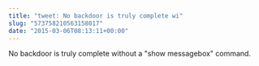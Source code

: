 ```yaml
---
title: "tweet: No backdoor is truly complete wi"
slug: "573758210563158017"
date: "2015-03-06T08:13:11+00:00"
---
```

No backdoor is truly complete without a "show messagebox" command.